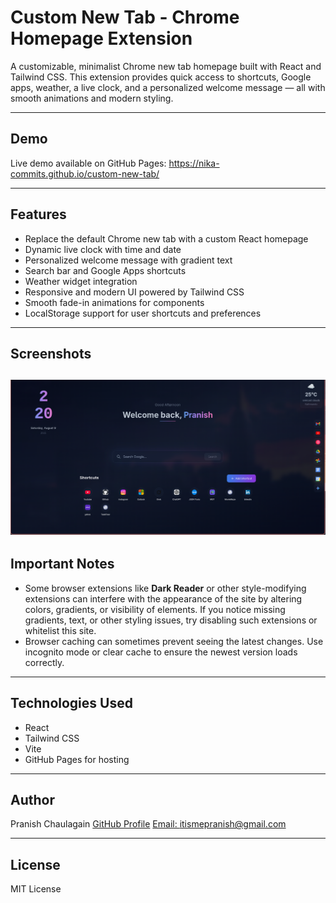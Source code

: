 # Custom New Tab - Chrome Homepage Extension

A customizable, minimalist Chrome new tab homepage built with React and Tailwind CSS.
This extension provides quick access to shortcuts, Google apps, weather, a live clock, and a personalized welcome message — all with smooth animations and modern styling.

---

## Demo

Live demo available on GitHub Pages:
https://nika-commits.github.io/custom-new-tab/

---

## Features

- Replace the default Chrome new tab with a custom React homepage
- Dynamic live clock with time and date
- Personalized welcome message with gradient text
- Search bar and Google Apps shortcuts
- Weather widget integration
- Responsive and modern UI powered by Tailwind CSS
- Smooth fade-in animations for components
- LocalStorage support for user shortcuts and preferences

---

## Screenshots

## ![Home page view](./Screenshots/NewTab.png)

## Important Notes

- Some browser extensions like **Dark Reader** or other style-modifying extensions can interfere with the appearance of the site by altering colors, gradients, or visibility of elements. If you notice missing gradients, text, or other styling issues, try disabling such extensions or whitelist this site.
- Browser caching can sometimes prevent seeing the latest changes. Use incognito mode or clear cache to ensure the newest version loads correctly.

---

## Technologies Used

- React
- Tailwind CSS
- Vite
- GitHub Pages for hosting

---

## Author

Pranish Chaulagain
[GitHub Profile](https://github.com/Nika-commits)
[Email: itismepranish@gmail.com](mailto:itismepranish@gmail.com)

---

## License

MIT License
